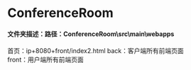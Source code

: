 # ConferenceRoom

#### 文件夹描述：路径：ConferenceRoom\src\main\webapps
首页：ip+8080+front/index2.html
back：客户端所有前端页面  
front：用户端所有前端页面


####


